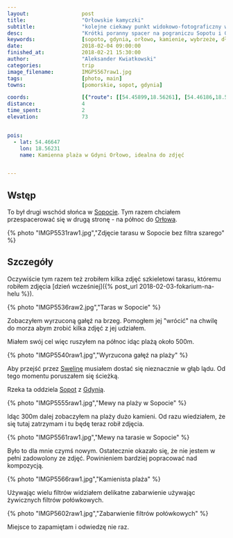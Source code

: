 ```yaml
---
layout:                 post
title:                  "Orłowskie kamyczki"
subtitle:               "kolejne ciekawy punkt widokowo-fotograficzny w półnonych okolicach Sopotu"
desc:                   "Krótki poranny spacer na pograniczu Sopotu i Gdyni. Planowałem udać się na molo w Orłowie jednak znalazłem plażę z dużą ilością kamieni, które były bardzo ciekawym obiektem do zdjęć."
keywords:               [sopoto, gdynia, orłowo, kamienie, wybrzeże, długie naświetlenie, long exposure]
date:                   2018-02-04 09:00:00
finished_at:            2018-02-21 15:30:00
author:                 "Aleksander Kwiatkowski"
categories:             trip
image_filename:         IMGP5567raw1.jpg
tags:                   [photo, main]
towns:                  [pomorskie, sopot, gdynia]

coords:                 [{"route": [[54.45899,18.56261], [54.46186,18.56007], [54.46635,18.56222]], "type": "hike"}]
distance:               4
time_spent:             2
elevation:              73


pois:
  - lat: 54.46647
    lon: 18.56231
    name: Kamienna plaża w Gdyni Orłowo, idealna do zdjęć


---
```


[wiki-swelina]: https://pl.wikipedia.org/wiki/Swelina
[wiki-sopot]: https://pl.wikipedia.org/wiki/Sopot
[wiki-orlowo]: https://pl.wikipedia.org/wiki/Or%C5%82owo_(Gdynia)
[wiki-gdynia]: https://pl.wikipedia.org/wiki/Gdynia


## Wstęp

To był drugi wschód słońca w [Sopocie][wiki-sopot]. Tym razem chciałem przespacerować
się w drugą stronę - na północ do [Orłowa][wiki-orlowo].

{% photo "IMGP5531raw1.jpg","Zdjęcie tarasu w Sopocie bez filtra szarego" %}

## Szczegóły

Oczywiście tym razem też zrobiłem kilka zdjęć szkieletowi tarasu,
któremu robiłem zdjęcia
[dzień wcześniej]({% post_url 2018-02-03-fokarium-na-helu %}).

{% photo "IMGP5536raw2.jpg","Taras w Sopocie" %}

Zobaczyłem wyrzuconą gałęź na brzeg. Pomogłem jej "wrócić" na chwilę do morza
abym zrobić kilka zdjęć z jej udziałem.

Miałem swój cel więc ruszyłem na północ idąc plażą około 500m.

{% photo "IMGP5540raw1.jpg","Wyrzucona gałęź na plaży" %}

Aby przejść przez [Swelinę][wiki-swelina] musiałem dostać
się nieznacznie w głąb lądu. Od tego momentu poruszałem się ścieżką.

Rzeka ta oddziela [Sopot][wiki-sopot] z [Gdynią][wiki-gdynia].

{% photo "IMGP5555raw1.jpg","Mewy na plaży w Sopocie" %}

Idąc 300m dalej zobaczyłem na plaży dużo kamieni. Od razu wiedziałem, że się
tutaj zatrzymam i tu będę teraz robił zdjęcia.

{% photo "IMGP5561raw1.jpg","Mewy na tarasie w Sopocie" %}

Było to dla mnie czymś nowym. Ostatecznie okazało się, że nie jestem w pełni
zadowolony ze zdjęć. Powinieniem bardziej popracować nad kompozycją.

{% photo "IMGP5566raw1.jpg","Kamienista plaża" %}

Używając wielu filtrów widziałem delikatne zabarwienie używając żywicznych
filtrów połówkowych.

{% photo "IMGP5602raw1.jpg","Zabarwienie filtrów połówkowych" %}

Miejsce to zapamiętam i odwiedzę nie raz.

